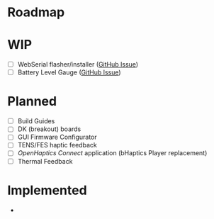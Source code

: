 # Roadmap

# WIP

- [ ] WebSerial flasher/installer ([GitHub Issue](https://github.com/openhaptics/openhaptics-firmware/issues/6))
- [ ] Battery Level Gauge ([GitHub Issue](https://github.com/openhaptics/openhaptics-firmware/issues/17))

# Planned

- [ ] Build Guides
- [ ] DK (breakout) boards
- [ ] GUI Firmware Configurator
- [ ] TENS/FES haptic feedback
- [ ] *OpenHaptics Connect* application (bHaptics Player replacement)
- [ ] Thermal Feedback

# Implemented

-